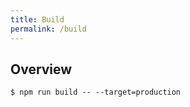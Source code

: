 ```yaml
---
title: Build
permalink: /build
---
```


## Overview

```
$ npm run build -- --target=production
```
